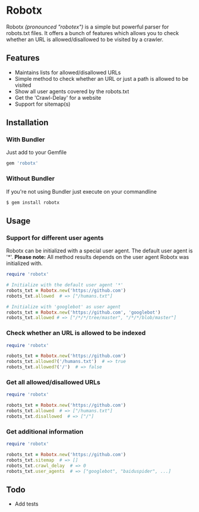 # Robotx
Robotx _(pronounced "robotex")_ is a simple but powerful parser for robots.txt files.
It offers a bunch of features which allows you to check whether an URL is allowed/disallowed to be visited by a crawler.


## Features

- Maintains lists for allowed/disallowed URLs
- Simple method to check whether an URL or just a path is allowed to be visited
- Show all user agents covered by the robots.txt
- Get the 'Crawl-Delay' for a website
- Support for sitemap(s)

## Installation
### With Bundler
Just add to your Gemfile
~~~ruby
gem 'robotx'
~~~

### Without Bundler
If you're not using Bundler just execute on your commandline
~~~bash
$ gem install robotx
~~~

## Usage
### Support for different user agents
Robotx can be initialized with a special user agent. The default user agent is '\*'.
**Please note:** All method results depends on the user agent Robotx was initialized with.
~~~ruby
require 'robotx'

# Initialize with the default user agent '*'
robots_txt = Robotx.new('https://github.com')
robots_txt.allowed  # => ["/humans.txt"]

# Initialize with 'googlebot' as user agent
robots_txt = Robotx.new('https://github.com', 'googlebot')
robots_txt.allowed # => ["/*/*/tree/master", "/*/*/blob/master"]
~~~

### Check whether an URL is allowed to be indexed
~~~ruby
require 'robotx'

robots_txt = Robotx.new('https://github.com')
robots_txt.allowed?('/humans.txt')  # => true
robots_txt.allowed?('/')  # => false
~~~

### Get all allowed/disallowed URLs
~~~ruby
require 'robotx'

robots_txt = Robotx.new('https://github.com')
robots_txt.allowed  # => ["/humans.txt"]
robots_txt.disallowed  # => ["/"]
~~~

### Get additional information
~~~ruby
require 'robotx'

robots_txt = Robotx.new('https://github.com')
robots_txt.sitemap  # => []
robots_txt.crawl_delay  # => 0
robots_txt.user_agents  # => ["googlebot", "baiduspider", ...]
~~~

## Todo
- Add tests
